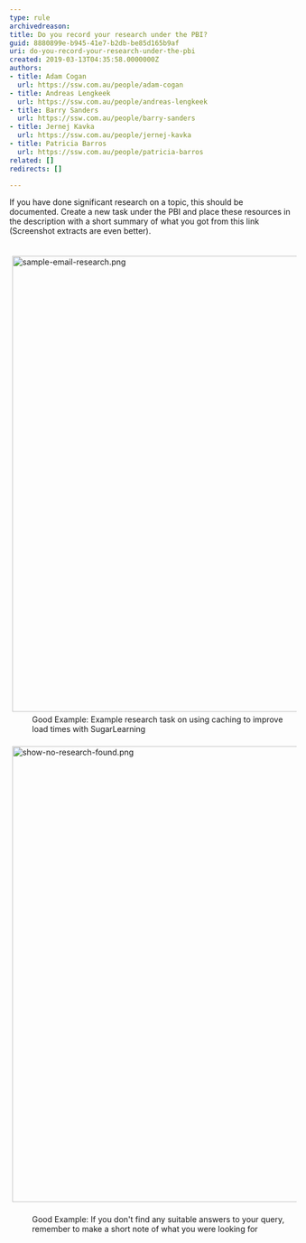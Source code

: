 ```yaml
---
type: rule
archivedreason: 
title: Do you record your research under the PBI?
guid: 8880899e-b945-41e7-b2db-be85d165b9af
uri: do-you-record-your-research-under-the-pbi
created: 2019-03-13T04:35:58.0000000Z
authors:
- title: Adam Cogan
  url: https://ssw.com.au/people/adam-cogan
- title: Andreas Lengkeek
  url: https://ssw.com.au/people/andreas-lengkeek
- title: Barry Sanders
  url: https://ssw.com.au/people/barry-sanders
- title: Jernej Kavka
  url: https://ssw.com.au/people/jernej-kavka
- title: Patricia Barros
  url: https://ssw.com.au/people/patricia-barros
related: []
redirects: []

---
```



If you have done significant research on a topic, this should be documented. Create a new task under the PBI and place these resources in the description with a short summary of what you got from this link (Screenshot extracts are even better).<br><div><br></div><div><img src="/SiteAssets/do-you-record-your-research-under-the-pbi/sample-email-research.png" alt="sample-email-research.png" style="margin&#58;5px;width&#58;808px;" /><br></div><dd class="ssw15-rteElement-FigureGood">​​Good Example&#58;&#160;Example research task on using caching to improve load times with SugarLearning<br></dd><div><br></div><img src="/SiteAssets/do-you-record-your-research-under-the-pbi/show-no-research-found.png" alt="show-no-research-found.png" style="margin&#58;5px;width&#58;808px;" />​<div><dd class="ssw15-rteElement-FigureGood">​Good Example&#58; If you don't find any suitable answers to your query, remember to make a short note of what you were looking for<br></dd><div><br></div></div>
<br><excerpt class='endintro'></excerpt><br>



